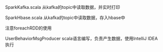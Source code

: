 
SparkKafka.scala
从kafka的topic中读取数据，并实时打印

SparkHbase.scala
从kafka的topic中读取数据，存入hbase中

注意foreachRDD的使用


UserBehaviorMsgProducer        scala语言编写，负责产生数据，使用IntelliJ IDEA执行
